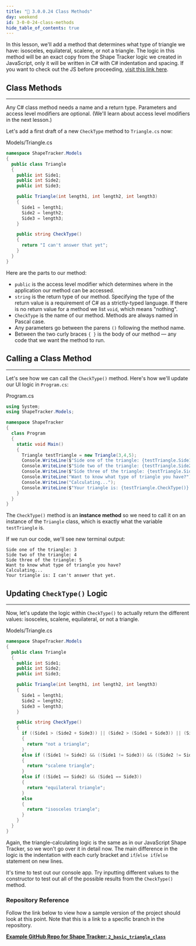 ```yaml
---
title: "📓 3.0.0.24 Class Methods"
day: weekend
id: 3-0-0-24-class-methods
hide_table_of_contents: true
---
```


In this lesson, we'll add a method that determines what type of triangle we have: isosceles, equilateral, scalene, or not a triangle. The logic in this method will be an exact copy from the Shape Tracker logic we created in JavaScript, only it will be written in C# with C# indentation and spacing. If you want to check out the JS before proceeding, [visit this link here](https://github.com/epicodus-lessons/section-5-shape-tracker/blob/3_multiple_business_logic_files/src/js/triangle.js).

## Class Methods
---

Any C# class method needs a name and a return type. Parameters and access level modifiers are optional. (We'll learn about access level modifiers in the next lesson.)

Let's add a first draft of a new `CheckType` method to `Triangle.cs` now:

<div class="filename">Models/Triangle.cs</div>

```csharp
namespace ShapeTracker.Models 
{
  public class Triangle 
  {
    public int Side1;
    public int Side2;
    public int Side3;

    public Triangle(int length1, int length2, int length3) 
    {
      Side1 = length1;
      Side2 = length2;
      Side3 = length3;
    }

    public string CheckType() 
    {
      return "I can't answer that yet";
    }
  }
}
```

Here are the parts to our method:

* `public` is the access level modifier which determines where in the application our method can be accessed.
* `string` is the return type of our method. Specifying the type of the return value is a requirement of C# as a strictly-typed language. If there is no return value for a method we list `void`, which means "nothing".
* `CheckType` is the name of our method. Methods are always named in Pascal case. 
* Any parameters go between the parens `()` following the method name.
* Between the two curly braces `{ }` is the body of our method — any code that we want the method to run.  

## Calling a Class Method
---

Let's see how we can call the `CheckType()` method. Here's how we'll update our UI logic in `Program.cs`:

<div class="filename">Program.cs</div>

```csharp
using System;
using ShapeTracker.Models;

namespace ShapeTracker
{
  class Program
  {
    static void Main()
    {
      Triangle testTriangle = new Triangle(3,4,5);
      Console.WriteLine($"Side one of the triangle: {testTriangle.Side1}");
      Console.WriteLine($"Side two of the triangle: {testTriangle.Side2}");
      Console.WriteLine($"Side three of the triangle: {testTriangle.Side3}");
      Console.WriteLine("Want to know what type of triangle you have?");
      Console.WriteLine("Calculating...");
      Console.WriteLine($"Your triangle is: {testTriangle.CheckType()}.");
    }
  }
}
```

The `CheckType()` method is an **instance method** so we need to call it on an instance of the `Triangle` class, which is exactly what the variable `testTriangle` is. 

If we run our code, we'll see new terminal output:

```
Side one of the triangle: 3
Side two of the triangle: 4
Side three of the triangle: 5
Want to know what type of triangle you have?
Calculating...
Your triangle is: I can't answer that yet.
```

## Updating `CheckType()` Logic
---

Now, let's update the logic within `CheckType()` to actually return the different values: isosceles, scalene, equilateral, or not a triangle.

<div class="filename">Models/Triangle.cs</div>

```csharp
namespace ShapeTracker.Models 
{
  public class Triangle 
  {
    public int Side1;
    public int Side2;
    public int Side3;

    public Triangle(int length1, int length2, int length3) 
    {
      Side1 = length1;
      Side2 = length2;
      Side3 = length3;
    }

    public string CheckType() 
    {
      if ((Side1 > (Side2 + Side3)) || (Side2 > (Side1 + Side3)) || (Side3 > (Side1 + Side2)))
      {
        return "not a triangle";
      } 
      else if ((Side1 != Side2) && ((Side1 != Side3)) && ((Side2 != Side3))) 
      {
        return "scalene triangle";
      }  
      else if ((Side1 == Side2) && (Side1 == Side3)) 
      {
        return "equilateral triangle";
      } 
      else 
      {
        return "isosceles triangle";
      }
    }
  }
}
```

Again, the triangle-calculating logic is the same as in our JavaScript Shape Tracker, so we won't go over it in detail now. The main difference in the logic is the indentation with each curly bracket and `if`/`else if`/`else` statement on new lines.

It's time to test out our console app. Try inputting different values to the constructor to test out all of the possible results from the `CheckType()` method.

### Repository Reference

Follow the link below to view how a sample version of the project should look at this point. Note that this is a link to a specific branch in the repository.

**[<i class="glyphicon glyphicon-folder-open"></i> Example GitHub Repo for Shape Tracker: `2_basic_triangle_class`](https://github.com/epicodus-lessons/prework-shape-tracker-csharp-net6/tree/2_basic_triangle_class)**

